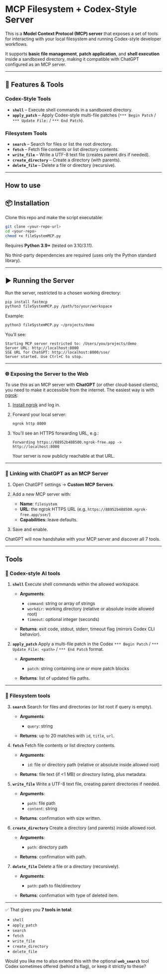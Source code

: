 
# MCP Filesystem + Codex-Style Server

This is a **Model Context Protocol (MCP) server** that exposes a set of tools for interacting with your local filesystem and running Codex-style developer workflows.

It supports **basic file management**, **patch application**, and **shell execution** inside a sandboxed directory, making it compatible with ChatGPT configured as an MCP server.

---

## 🚀 Features & Tools

### Codex-Style Tools

* **`shell`** – Execute shell commands in a sandboxed directory.
* **`apply_patch`** – Apply Codex-style multi-file patches (`*** Begin Patch` / `*** Update File:` / `*** End Patch`).

### Filesystem Tools

* **`search`** – Search for files or list the root directory.
* **`fetch`** – Fetch file contents or list directory contents.
* **`write_file`** – Write a UTF-8 text file (creates parent dirs if needed).
* **`create_directory`** – Create a directory (with parents).
* **`delete_file`** – Delete a file or directory (recursive).

---

## How to use


## 📦 Installation

Clone this repo and make the script executable:

```bash
git clone <your-repo-url>
cd <your-repo>
chmod +x fileSystemMCP.py
```

Requires **Python 3.9+** (tested on 3.10/3.11).

No third-party dependencies are required (uses only the Python standard library).

---

## ▶️ Running the Server

Run the server, restricted to a chosen working directory:

```bash
pip install fastmcp
python3 fileSystemMCP.py /path/to/your/workspace
```

Example:

```bash
python3 fileSystemMCP.py ~/projects/demo
```

You’ll see:

```
Starting MCP server restricted to: /Users/you/projects/demo
Server URL: http://localhost:8000
SSE URL for ChatGPT: http://localhost:8000/sse/
Server started. Use Ctrl+C to stop.
```

---


### 🌐 Exposing the Server to the Web

To use this as an MCP server with **ChatGPT** (or other cloud-based clients), you need to make it accessible from the internet. The easiest way is with [ngrok](https://ngrok.com/):

1. [Install ngrok](https://ngrok.com/download) and log in.

2. Forward your local server:

   ```bash
   ngrok http 8000
   ```

3. You’ll see an HTTPS forwarding URL, e.g.:

   ```
   Forwarding https://88952b488500.ngrok-free.app -> http://localhost:8000
   ```

   Your server is now publicly reachable at that URL.

---

### 🔗 Linking with ChatGPT as an MCP Server

1. Open ChatGPT settings → **Custom MCP Servers**.
2. Add a new MCP server with:

   * **Name**: `filesystem`
   * **URL**: the ngrok HTTPS URL (e.g. `https://88952b488500.ngrok-free.app/sse/`)
   * **Capabilities**: leave defaults.
3. Save and enable.

ChatGPT will now handshake with your MCP server and discover all 7 tools.

---


## Tools

### 🔧 Codex-style AI tools

1. **`shell`**
   Execute shell commands within the allowed workspace.

   * **Arguments**:

     * `command`: string or array of strings
     * `workdir`: working directory (relative or absolute inside allowed root)
     * `timeout`: optional integer (seconds)
   * **Returns**: exit code, stdout, stderr, timeout flag (mirrors Codex CLI behavior).

2. **`apply_patch`**
   Apply a multi-file patch in the Codex `*** Begin Patch` / `*** Update File: <path>` / `*** End Patch` format.

   * **Arguments**:

     * `patch`: string containing one or more patch blocks
   * **Returns**: list of updated file paths.

---

### 📁 Filesystem tools

3. **`search`**
   Search for files and directories (or list root if query is empty).

   * **Arguments**:

     * `query`: string
   * **Returns**: up to 20 matches with `id`, `title`, `url`.

4. **`fetch`**
   Fetch file contents or list directory contents.

   * **Arguments**:

     * `id`: file or directory path (relative or absolute inside allowed root)
   * **Returns**: file text (if <1 MB) or directory listing, plus metadata.

5. **`write_file`**
   Write a UTF-8 text file, creating parent directories if needed.

   * **Arguments**:

     * `path`: file path
     * `content`: string
   * **Returns**: confirmation with size written.

6. **`create_directory`**
   Create a directory (and parents) inside allowed root.

   * **Arguments**:

     * `path`: directory path
   * **Returns**: confirmation with path.

7. **`delete_file`**
   Delete a file or a directory (recursively).

   * **Arguments**:

     * `path`: path to file/directory
   * **Returns**: confirmation with type of deleted item.

---

✅ That gives you **7 tools in total**:

* `shell`
* `apply_patch`
* `search`
* `fetch`
* `write_file`
* `create_directory`
* `delete_file`

Would you like me to also extend this with the optional **`web_search`** tool Codex sometimes offered (behind a flag), or keep it strictly to these?
